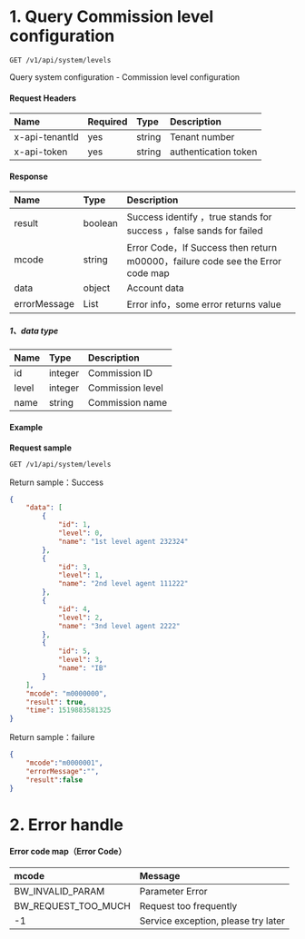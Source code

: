 # 1. Query Commission level configuration

```
GET /v1/api/system/levels
```

Query system configuration - Commission level configuration

#### Request Headers

| Name | Required | Type | Description |
| :--- | :--- | :--- | :--- |
| x-api-tenantId | yes | string | Tenant number |
| x-api-token | yes | string | authentication token |

#### Response

| Name | Type | Description |
| :--- | :--- | :--- |
| result | boolean | Success identify ，true stands for success ，false sands for failed |
| mcode | string | Error Code，If Success then return m00000，failure code see the Error code map |
| data | object | Account data |
| errorMessage | List | Error info，some error returns value |

##### 1、data type

| Name | Type | Description |
| :--- | :--- | :--- |
| id | integer | Commission ID |
| level | integer | Commission level |
| name | string | Commission name |

#### Example

**Request sample**

```
GET /v1/api/system/levels
```

Return sample：Success

```json
{
    "data": [
        {
            "id": 1,
            "level": 0,
            "name": "1st level agent 232324"
        },
        {
            "id": 3,
            "level": 1,
            "name": "2nd level agent 111222"
        },
        {
            "id": 4,
            "level": 2,
            "name": "3nd level agent 2222"
        },
        {
            "id": 5,
            "level": 3,
            "name": "IB"
        }
    ],
    "mcode": "m0000000",
    "result": true,
    "time": 1519883581325
}
```

Return sample：failure

```json
{
    "mcode":"m0000001",
    "errorMessage":"",
    "result":false
}
```

# 2. Error handle

#### Error code map（Error Code）

| mcode | Message |
| :--- | :--- |
| BW\_INVALID\_PARAM | Parameter Error |
|  BW\_REQUEST\_TOO\_MUCH | Request too frequently |
| -1 | Service exception, please try later |



